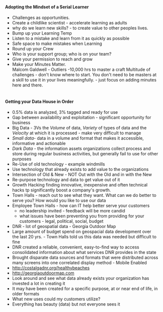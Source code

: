#### Adopting the Mindset of a Serial Learner
- Challenges as opportunities.
- Create a childlike scientist - accelerate learning as adults
- why do we learn new skills? - to create value to other peoples lives.
- Bump up your Learning Temp
- Listen to a mistake and learn from it as quickly as possible
- Safe space to make mistakes when Learning
- Round up your Crew
- Who is your support group; who is on your team?
- Give your permission to reach and grow
- Make your Minutes Matter. <br>
Malcom Galdwell - Outliers -10,000 hrs to master a craft  Multitude of challenges - don't know where to start. You don't need to be masters at a skill to use it in your lives meaningfully. - just focus on adding minutes here and there.
<br><br>
#### Getting your Data House in Order

- 0.5% data is analyzed, 3% tagged and ready for use
- Gap between availability and exploitation - significant opportunity for business
- Big Data - 3Vs the *Volume* of data, *Variety* of types of data and the *Velocity* at which it is processed - make very difficult to manage
- *Small data*-  data in a volume and format that makes it accessible, informative and actionable
- *Dark Data* - the information assets organizations collect process and store during regular business activities, but generally fail to use for other purposes
- Re-Use of old technology - example windmills
- Use technology that already exists to add value to the organizations
- Intersection of Old & New - NOT Out with the Old and in with the New
- Re-purpose technology and data to get value out of it
- Growth Hacking finding innovative, inexpensive and often technical hacks tp significantly boost a company's growth.
- Town Halls - reach out to see what they want. What can we do better to serve you? How would you like to use our data
- Employee Town Halls - how can IT help better serve your customers
  - no leadership invited - feedback will be more candid
  -  what issues have been preventing you from providing for your customers - legal, political, social, budget <br>
- DNR - lot of geospatial data - Georgia Outdoor Map
- Large amount of budget spend on geospacial data development over the last 20 yrs. - Town Halls told us this data was needed but difficult to fine
- DNR created a reliable, convenient, easy-to-find way to access consolidated information about what services DNR provides in the state
- Brought disparate data sources and formats that were distributed across many screens into one correlated display method - Mobile Enabled
- http://costalgadnr.org/healthybeaches
- http://georgiaoutdoormap.com
- Look around and see what data already exists
your organization has invested a lot in creating it
- It may have been created for a specific purpose, at or near end of life, in older formats
- What new uses could my customers utilize?
- Everything has beauty (data) but not everyone sees it
<br><br>
